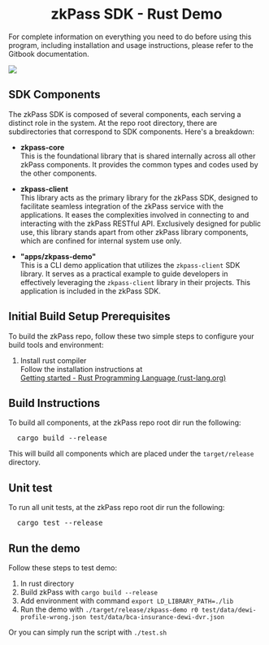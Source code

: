 <h1 align="middle">zkPass SDK - Rust Demo</h1>

<p>
  <p>
    For complete information on everything you need to do before using this program, including installation and usage instructions, please refer to the Gitbook documentation.
  </p>
  <a href="https://docs.ssi.id/zkpass/v/zkpass-developers-guide/sdk-tutorial/quick-start/rust-linux" target="_blank">
      <img src="https://img.shields.io/badge/GitBook-read-blue?style=for-the-badge&logo=gitbook&logoColor=white" />
  </a>
</p>

## SDK Components

The zkPass SDK is composed of several components, each serving a distinct role in the system. At the repo root directory, there are subdirectories that correspond to SDK components. Here's a breakdown:

- **zkpass-core**  
  This is the foundational library that is shared internally across all other zkPass components. It provides the common types and codes used by the other components.

- **zkpass-client**  
  This library acts as the primary library for the zkPass SDK, designed to facilitate seamless integration of the zkPass service with the applications. It eases the complexities involved in connecting to and interacting with the zkPass RESTful API. Exclusively designed for public use, this library stands apart from other zkPass library components, which are confined for internal system use only.

- **"apps/zkpass-demo"**  
  This is a CLI demo application that utilizes the `zkpass-client` SDK library. It serves as a practical example to guide developers in effectively leveraging the `zkpass-client` library in their projects. This application is included in the zkPass SDK.

## Initial Build Setup Prerequisites

To build the zkPass repo, follow these two simple steps to configure your build tools and environment:

1. Install rust compiler  
   Follow the installation instructions at  
   [Getting started - Rust Programming Language (rust-lang.org)](https://www.rust-lang.org/learn/get-started)

## Build Instructions

To build all components, at the zkPass repo root dir run the following:

<pre>
  cargo build --release  
</pre>

This will build all components which are placed under the `target/release` directory.

## Unit test

To run all unit tests, at the zkPass repo root dir run the following:

<pre>
  cargo test --release  
</pre>

## Run the demo

Follow these steps to test demo:

1. In rust directory
2. Build zkPass with `cargo build --release`
3. Add environment with command `export LD_LIBRARY_PATH=./lib`
4. Run the demo with `./target/release/zkpass-demo r0 test/data/dewi-profile-wrong.json test/data/bca-insurance-dewi-dvr.json`

Or you can simply run the script with `./test.sh`
